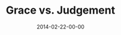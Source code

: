 ---
layout: message
category: message
series: "Heavyweights 2"
title: "Grace vs. Judgement"
date: 2014-02-22-00-00
message_id: 849
sc-permalink-url: "http://soundcloud.com/crdschurch/grace-vs-judgment"
audio: "http://s3.amazonaws.com/crossroads-media/messages/audio/heavyweights2_wk3.mp3"
audio-duration: "57:06"
program: "http://s3.amazonaws.com/crossroads-media/documents/02_22-23_14Program_LO.pdf"
description: "Do you have to be anti-gay to go to church?"
video: "http://s3.amazonaws.com/crossroads-media/messages/video/heavyweights2_wk3.mp4"
video-duration: "57:06"
yt-embed-url: "//www.youtube.com/embed/D57-D-msMbw"
video-image: "http://s3.amazonaws.com/crossroads-media/images/heavyweights2_wk3_still.jpg"
tag: 
 - grace
 - love
 - crossroads
 - crossroads-church
 - brian-tome
 - program
 - heavyweights
explicit: false
---